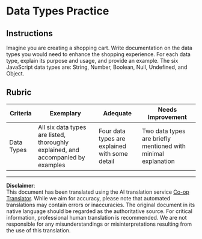 <!--
CO_OP_TRANSLATOR_METADATA:
{
  "original_hash": "de0ec12c337394806425c7fd2f003b62",
  "translation_date": "2025-10-03T08:21:17+00:00",
  "source_file": "2-js-basics/1-data-types/assignment.md",
  "language_code": "en"
}
-->
# Data Types Practice

## Instructions

Imagine you are creating a shopping cart. Write documentation on the data types you would need to enhance the shopping experience. For each data type, explain its purpose and usage, and provide an example. The six JavaScript data types are: String, Number, Boolean, Null, Undefined, and Object.

## Rubric

Criteria | Exemplary | Adequate | Needs Improvement
--- | --- | --- | --- |
Data Types | All six data types are listed, thoroughly explained, and accompanied by examples | Four data types are explained with some detail | Two data types are briefly mentioned with minimal explanation |

---

**Disclaimer**:  
This document has been translated using the AI translation service [Co-op Translator](https://github.com/Azure/co-op-translator). While we aim for accuracy, please note that automated translations may contain errors or inaccuracies. The original document in its native language should be regarded as the authoritative source. For critical information, professional human translation is recommended. We are not responsible for any misunderstandings or misinterpretations resulting from the use of this translation.